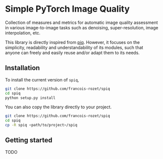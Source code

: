 # Simple PyTorch Image Quality

Collection of measures and metrics for automatic image quality assessment in various image-to-image tasks such as denoising, super-resolution, image interpolation, etc.

This library is directly inspired from [piq](https://github.com/photosynthesis-team/piq). However, it focuses on the simplicity, readability and understandability of its modules, such that anyone can freely and easily reuse and/or adapt them to its needs.

## Installation

To install the current version of `spiq`,

```bash
git clone https://github.com/francois-rozet/spiq
cd spiq
python setup.py install
```

You can also copy the library directly to your project.

```bash
git clone https://github.com/francois-rozet/spiq
cd spiq
cp -R spiq <path/to/project>/spiq
```

## Getting started

TODO
